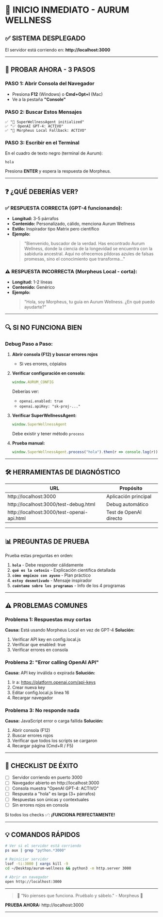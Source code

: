 # 🚀 INICIO INMEDIATO - AURUM WELLNESS

## ✅ SISTEMA DESPLEGADO

El servidor está corriendo en: **http://localhost:3000**

---

## 🎯 PROBAR AHORA - 3 PASOS

### PASO 1: Abrir Consola del Navegador
- Presiona **F12** (Windows) o **Cmd+Opt+I** (Mac)
- Ve a la pestaña **"Console"**

### PASO 2: Buscar Estos Mensajes
```
✅ "🤖 SuperWellnessAgent initialized"
✅ "✅ OpenAI GPT-4: ACTIVO"
✅ "🔄 Morpheus Local Fallback: ACTIVO"
```

### PASO 3: Escribir en el Terminal
En el cuadro de texto negro (terminal de Aurum):
```
hola
```

Presiona **ENTER** y espera la respuesta de Morpheus.

---

## ❓ ¿QUÉ DEBERÍAS VER?

### ✅ RESPUESTA CORRECTA (GPT-4 funcionando):
- **Longitud:** 3-5 párrafos
- **Contenido:** Personalizado, cálido, menciona Aurum Wellness
- **Estilo:** Inspirador tipo Matrix pero científico
- **Ejemplo:**
  > "Bienvenido, buscador de la verdad. Has encontrado Aurum Wellness, 
  > donde la ciencia de la longevidad se encuentra con la sabiduría 
  > ancestral. Aquí no ofrecemos píldoras azules de falsas promesas, 
  > sino el conocimiento que transforma..."

### ⚠️ RESPUESTA INCORRECTA (Morpheus Local - corta):
- **Longitud:** 1-2 líneas
- **Contenido:** Genérico
- **Ejemplo:**
  > "Hola, soy Morpheus, tu guía en Aurum Wellness. ¿En qué puedo ayudarte?"

---

## 🔍 SI NO FUNCIONA BIEN

### Debug Paso a Paso:

1. **Abrir consola (F12) y buscar errores rojos**
   - Si ves errores, cópialos

2. **Verificar configuración en consola:**
   ```javascript
   window.AURUM_CONFIG
   ```
   Deberías ver:
   - `openai.enabled: true`
   - `openai.apiKey: "sk-proj-..."`

3. **Verificar SuperWellnessAgent:**
   ```javascript
   window.SuperWellnessAgent
   ```
   Debe existir y tener método `process`

4. **Prueba manual:**
   ```javascript
   window.SuperWellnessAgent.process("hola").then(r => console.log(r))
   ```

---

## 🛠️ HERRAMIENTAS DE DIAGNÓSTICO

| URL | Propósito |
|-----|-----------|
| http://localhost:3000 | Aplicación principal |
| http://localhost:3000/test-debug.html | Debug automático |
| http://localhost:3000/test-openai-api.html | Test de OpenAI directo |

---

## 📊 PREGUNTAS DE PRUEBA

Prueba estas preguntas en orden:

1. **`hola`** - Debe responder cálidamente
2. **`qué es la cetosis`** - Explicación científica detallada
3. **`cómo empiezo con ayuno`** - Plan práctico
4. **`estoy desmotivado`** - Mensaje inspirador
5. **`cuéntame sobre los programas`** - Info de los 4 programas

---

## ⚠️ PROBLEMAS COMUNES

### Problema 1: Respuestas muy cortas
**Causa:** Está usando Morpheus Local en vez de GPT-4
**Solución:** 
1. Verificar API key en config.local.js
2. Verificar que enabled: true
3. Verificar errores en consola

### Problema 2: "Error calling OpenAI API"
**Causa:** API key inválida o expirada
**Solución:**
1. Ir a: https://platform.openai.com/api-keys
2. Crear nueva key
3. Editar config.local.js línea 16
4. Recargar navegador

### Problema 3: No responde nada
**Causa:** JavaScript error o carga fallida
**Solución:**
1. Abrir consola (F12)
2. Buscar errores rojos
3. Verificar que todos los scripts se cargaron
4. Recargar página (Cmd+R / F5)

---

## 🎯 CHECKLIST DE ÉXITO

- [ ] Servidor corriendo en puerto 3000
- [ ] Navegador abierto en http://localhost:3000
- [ ] Consola muestra "OpenAI GPT-4: ACTIVO"
- [ ] Respuesta a "hola" es larga (3+ párrafos)
- [ ] Respuestas son únicas y contextuales
- [ ] Sin errores rojos en consola

Si todos los checks ✅: **¡FUNCIONA PERFECTAMENTE!**

---

## 💡 COMANDOS RÁPIDOS

```bash
# Ver si el servidor está corriendo
ps aux | grep "python.*3000"

# Reiniciar servidor
lsof -ti:3000 | xargs kill -9
cd ~/Desktop/aurum-wellness && python3 -m http.server 3000

# Abrir en navegador
open http://localhost:3000
```

---

> 💎 "No pienses que funciona. Pruébalo y sábelo." - Morpheus 💎

**PRUEBA AHORA:** http://localhost:3000

---

